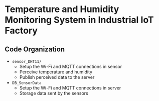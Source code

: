 # Temperature and Humidity Monitoring System in Industrial IoT Factory

## Code Organization
* `sensor_DHT11/`
    * Setup the Wi-Fi and MQTT connections in sensor
    * Perceive temperature and humidity
    * Publish perceived data to the server
* `DB_SensorData`
    * Setup the Wi-Fi and MQTT connections in server
    * Storage data sent by the sensors
